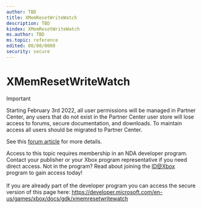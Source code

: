 ```yaml
---
author: TBD
title: XMemResetWriteWatch
description: TBD
kindex: XMemResetWriteWatch
ms.author: TBD
ms.topic: reference
edited: 00/00/0000
security: secure
---
```


# XMemResetWriteWatch
> [!IMPORTANT]
> Starting February 3rd 2022, all user permissions will be managed in Partner Center, any users that do not exist in the Partner Center user store will lose access to forums, secure documentation, and downloads. To maintain access all users should be migrated to Partner Center. <p></p>See this <a href="https://forums.xboxlive.com/articles/132187/breaking-change-user-access-for-forums-secure-docu.html">forum article</a> for more details.  

 Access to this topic requires membership in an NDA developer program. Contact your publisher or your Xbox program representative if you need direct access. Not in the program? Read about joining the <a href="https://www.xbox.com/Developers/id">ID@Xbox</a> program to gain access today!  <br/><br/>If you are already part of the developer program you can access the secure version of this page here: <a target="_blank" href="https://developer.microsoft.com/en-us/games/xbox/docs/gdk/xmemresetwritewatch">https://developer.microsoft.com/en-us/games/xbox/docs/gdk/xmemresetwritewatch</a>